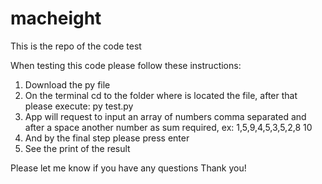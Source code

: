 # macheight

This is the repo of the code test 

When testing this code please follow these instructions:

1. Download the py file
2. On the terminal cd to the folder where is located the file, after that please execute: py test.py
2. App will request to input an array of numbers comma separated and after a space another number as sum required, ex: 1,5,9,4,5,3,5,2,8 10  
3. And by the final step please press enter
4. See the print of the result

Please let me know if you have any questions 
Thank you!
